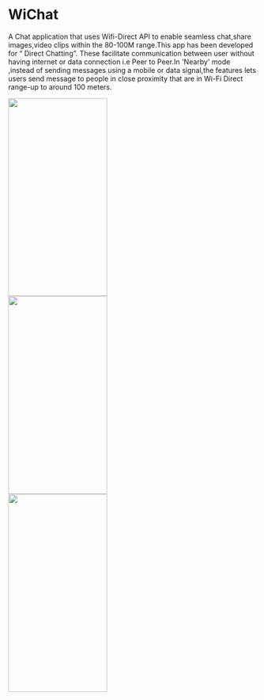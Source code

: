 # WiChat
A Chat application that uses Wifi-Direct API to enable seamless chat,share images,video clips within the 80-100M range.This app has been developed for “ Direct Chatting”. These facilitate communication between user without having internet or data connection i.e Peer to Peer.In 'Nearby' mode ,instead of sending messages using a mobile or data signal,the features lets users send message to people in close proximity that are in Wi-Fi Direct range-up to around 100 meters.

<img src="/screenshots/scr1.png" width="200" height="400"><br>
<img src="/screenshots/scr2.png" width="200" height="400"><br>
<img src="/screenshots/scr3.png" width="200" height="400"><br>



